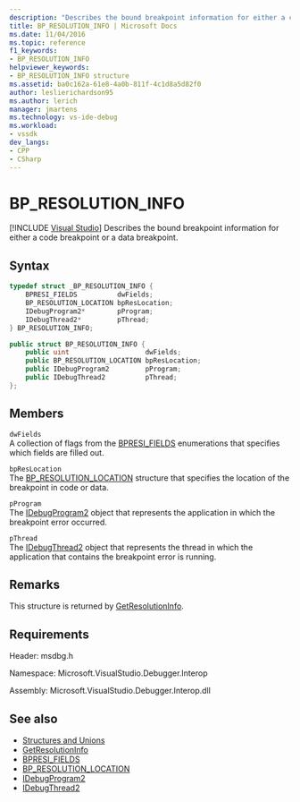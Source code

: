 ```yaml
---
description: "Describes the bound breakpoint information for either a code breakpoint or a data breakpoint."
title: BP_RESOLUTION_INFO | Microsoft Docs
ms.date: 11/04/2016
ms.topic: reference
f1_keywords:
- BP_RESOLUTION_INFO
helpviewer_keywords:
- BP_RESOLUTION_INFO structure
ms.assetid: ba0c162a-61e8-4a0b-811f-4c1d8a5d82f0
author: leslierichardson95
ms.author: lerich
manager: jmartens
ms.technology: vs-ide-debug
ms.workload:
- vssdk
dev_langs:
- CPP
- CSharp
---
```

# BP_RESOLUTION_INFO

 [!INCLUDE [Visual Studio](~/includes/applies-to-version/vs-windows-only.md)]
Describes the bound breakpoint information for either a code breakpoint or a data breakpoint.

## Syntax

```cpp
typedef struct _BP_RESOLUTION_INFO {
    BPRESI_FIELDS          dwFields;
    BP_RESOLUTION_LOCATION bpResLocation;
    IDebugProgram2*        pProgram;
    IDebugThread2*         pThread;
} BP_RESOLUTION_INFO;
```

```csharp
public struct BP_RESOLUTION_INFO {
    public uint                   dwFields;
    public BP_RESOLUTION_LOCATION bpResLocation;
    public IDebugProgram2         pProgram;
    public IDebugThread2          pThread;
};
```

## Members
`dwFields`\
A collection of flags from the [BPRESI_FIELDS](../../../extensibility/debugger/reference/bpresi-fields.md) enumerations that specifies which fields are filled out.

`bpResLocation`\
The [BP_RESOLUTION_LOCATION](../../../extensibility/debugger/reference/bp-resolution-location.md) structure that specifies the location of the breakpoint in code or data.

`pProgram`\
The [IDebugProgram2](../../../extensibility/debugger/reference/idebugprogram2.md) object that represents the application in which the breakpoint error occurred.

`pThread`\
The [IDebugThread2](../../../extensibility/debugger/reference/idebugthread2.md) object that represents the thread in which the application that contains the breakpoint error is running.

## Remarks
This structure is returned by [GetResolutionInfo](../../../extensibility/debugger/reference/idebugbreakpointresolution2-getresolutioninfo.md).

## Requirements
Header: msdbg.h

Namespace: Microsoft.VisualStudio.Debugger.Interop

Assembly: Microsoft.VisualStudio.Debugger.Interop.dll

## See also
- [Structures and Unions](../../../extensibility/debugger/reference/structures-and-unions.md)
- [GetResolutionInfo](../../../extensibility/debugger/reference/idebugbreakpointresolution2-getresolutioninfo.md)
- [BPRESI_FIELDS](../../../extensibility/debugger/reference/bpresi-fields.md)
- [BP_RESOLUTION_LOCATION](../../../extensibility/debugger/reference/bp-resolution-location.md)
- [IDebugProgram2](../../../extensibility/debugger/reference/idebugprogram2.md)
- [IDebugThread2](../../../extensibility/debugger/reference/idebugthread2.md)
